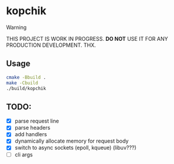 # kopchik

> [!WARNING]
> THIS PROJECT IS WORK IN PROGRESS.
> **DO NOT** USE IT FOR ANY PRODUCTION DEVELOPMENT.
> THX.

## Usage

```sh
cmake -Bbuild .
make -Cbuild
./build/kopchik
```

## TODO:

- [x] parse request line
- [x] parse headers
- [x] add handlers
- [x] dynamically allocate memory for request body
- [x] switch to async sockets (epoll, kqueue) (libuv???)
- [ ] cli args
